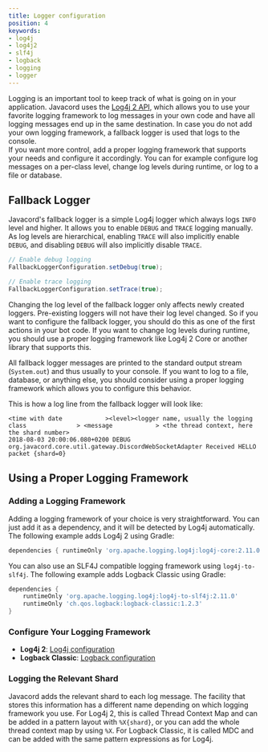 ```yaml
---
title: Logger configuration
position: 4
keywords:
- log4j
- log4j2
- slf4j
- logback
- logging
- logger
---
```


Logging is an important tool to keep track of what is going on in your application. Javacord uses the [Log4j 2 API](https://logging.apache.org/log4j/2.x/manual/api.html), which allows you to use your favorite logging framework to log messages in your own code and have all logging messages end up in the same destination. In case you do not add your own logging framework, a fallback logger is used that logs to the console.  
If you want more control, add a proper logging framework that supports your needs and configure it accordingly. You can for example configure log messages on a per-class level, change log levels during runtime, or log to a file or database.

## Fallback Logger

Javacord's fallback logger is a simple Log4j logger which always logs `INFO` level and higher. It allows you to enable `DEBUG` and `TRACE` logging manually. As log levels are hierarchical, enabling `TRACE` will also implicitly enable `DEBUG`, and disabling `DEBUG` will also implicitly disable `TRACE`.

```java
// Enable debug logging
FallbackLoggerConfiguration.setDebug(true);

// Enable trace logging
FallbackLoggerConfiguration.setTrace(true);
```

Changing the log level of the fallback logger only affects newly created loggers. Pre-existing loggers will not have their log level changed. So if you want to configure the fallback logger, you should do this as one of the first actions in your bot code. If you want to change log levels during runtime, you should use a proper logging framework like Log4j 2 Core or another library that supports this.

All fallback logger messages are printed to the standard output stream (`System.out`) and thus usually to your console. If you want to log to a file, database, or anything else, you should consider using a proper logging framework which allows you to configure this behavior.

This is how a log line from the fallback logger will look like:

```log
<time with date            ><level><logger name, usually the logging class              > <message            > <the thread context, here the shard number>
2018-08-03 20:00:06.080+0200 DEBUG org.javacord.core.util.gateway.DiscordWebSocketAdapter Received HELLO packet {shard=0}
```

## Using a Proper Logging Framework

### Adding a Logging Framework

Adding a logging framework of your choice is very straightforward. You can just add it as a dependency, and it will be detected by Log4j automatically. The following example adds Log4j 2 using Gradle:

```groovy
dependencies { runtimeOnly 'org.apache.logging.log4j:log4j-core:2.11.0' }
```

You can also use an SLF4J compatible logging framework using `log4j-to-slf4j`. The following example adds Logback Classic using Gradle:

```groovy
dependencies {
    runtimeOnly 'org.apache.logging.log4j:log4j-to-slf4j:2.11.0'
    runtimeOnly 'ch.qos.logback:logback-classic:1.2.3'
}
```

### Configure Your Logging Framework

* **Log4j 2**: [Log4j configuration](https://logging.apache.org/log4j/2.x/manual/configuration.html)
* **Logback Classic**: [Logback configuration](https://logback.qos.ch/manual/configuration.html)

### Logging the Relevant Shard

Javacord adds the relevant shard to each log message. The facility that stores this information has a different name depending on which logging framework you use. For Log4j 2, this is called Thread Context Map and can be added in a pattern layout with `%X{shard}`, or you can add the whole thread context map by using `%X`. For Logback Classic, it is called MDC and can be added with the same pattern expressions as for Log4j.
